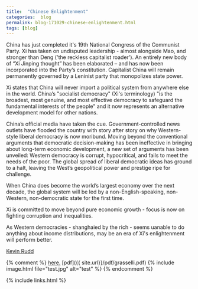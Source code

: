 ```yaml
---
title:  "Chinese Enlightenment"
categories:  blog
permalink: blog-171029-chinese-enlightenment.html
tags: [blog]
---
```


China has just completed it's 19th National Congress of the Communist Party.
Xi has taken on undisputed leadership - almost alongside Mao, and
stronger than Deng ('the reckless capitalist roader').
An entirely new body of “Xi Jinping thought” has been elaborated –
and has now been incorporated into the Party’s constitution.
Capitalist China will remain permanently governed by a Leninist party
that monopolizes state power.

Xi states that China will never import a political system from anywhere else
in the world.
China’s "socialist democracy" (Xi's terminology)
"is the broadest, most genuine, and most effective democracy
to safeguard the fundamental interests of the people"
and it now represents an alternative development model for other nations.

China’s official media have taken the cue.
Government-controlled news outlets have flooded the country with
story after story on why Western-style liberal democracy is now moribund.
Moving beyond the conventional arguments that democratic decision-making
has been ineffective in bringing about long-term economic development,
a new set of arguments has been unveiled:
Western democracy is corrupt, hypocritical, and fails to meet
the needs of the poor.
The global spread of liberal democratic ideas has ground to a halt,
leaving the West’s geopolitical power and prestige ripe for challenge.

When China does become the world’s largest economy over the next decade,
the global system will be led by a non-English-speaking,
non-Western, non-democratic state for the first time. 

Xi is committed to move beyond pure economic growth - focus is now on
fighting corruption and inequalities.

As Western democracies - shanghaied by the rich - seems uanable to do
anything about income distributions, may be an era
of Xi's enlightenment will perform better.

[Kevin Rudd](https://www.project-syndicate.org/onpoint/when-china-leads-by-kevin-rudd-2017-10)


{% comment %}
[here.](/minskycode.html)
[pdf]({{ site.url}}/pdf/grasselli.pdf)
{% include image.html file="test.jpg" alt="test"  %}
{% endcomment %}

{% include links.html %}
